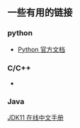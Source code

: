 ## 一些有用的链接
### python
- [Python 官方文档](https://docs.python.org/zh-cn/3.7/)
### C/C++
- 

### Java
[JDK11 在线中文手册](https://www.runoob.com/manual/jdk11api/index.html)
